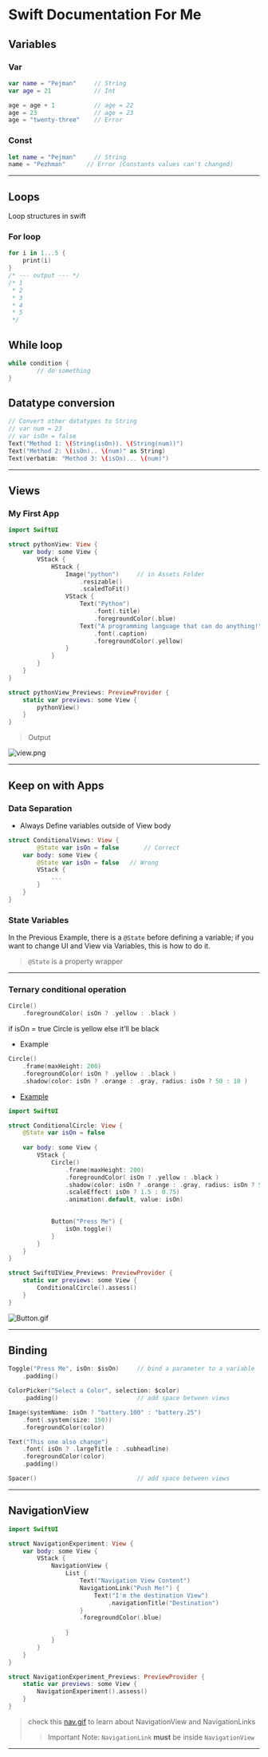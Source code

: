 # Swift Documentation For Me

## Variables

### Var

```swift
var name = "Pejman"     // String
var age = 21            // Int

age = age + 1           // age = 22
age = 23                // age = 23 
age = "twenty-three"    // Error
```

### Const

```swift
let name = "Pejman"     // String
name = "Pezhman"      // Error (Constants values can't changed)
```
---
## Loops

Loop structures in swift

### For loop

```swift
for i in 1...5 {
	print(i)
}
/* --- output --- */
/* 1
 * 2
 * 3
 * 4
 * 5
 */
```

## While loop

```swift
while condition {
		// do something
}
```

## Datatype conversion

```swift
// Convert other datatypes to String
// var num = 23
// var isOn = false
Text("Method 1: \(String(isOn)). \(String(num))")    
Text("Method 2: \(isOn).. \(num)" as String)
Text(verbatim: "Method 3: \(isOn)... \(num)")
```
---
## Views

### My First App

```swift
import SwiftUI

struct pythonView: View {
    var body: some View {
        VStack {
            HStack {
                Image("python")     // in Assets Folder
                    .resizable()
                    .scaledToFit()
                VStack {
                    Text("Python")
                        .font(.title)
                        .foregroundColor(.blue)
                    Text("A programming language that can do anything!")
                        .font(.caption)
                        .foregroundColor(.yellow)
                }
            }
        }
    }
}

struct pythonView_Previews: PreviewProvider {
    static var previews: some View {
        pythonView()
    }
}
```

> Output

![view.png](./assets/view.png)

---

## Keep on with Apps

### Data Separation

- Always Define variables outside of View body

```swift
struct ConditionalViews: View {
		@State var isOn = false       // Correct
    var body: some View {
		@State var isOn = false   // Wrong
        VStack {
			...
		}
	}
}
```

### State Variables

In the Previous Example, there is a `@State` before defining a variable; if you want to change UI and View via Variables, this is how to do it.

> `@State` is a property wrapper
> 

---

### Ternary conditional operation

```swift
Circle()
	.foregroundColor( isOn ? .yellow : .black )
```

if isOn = true Circle is yellow else it’ll be black

- Example

```swift
Circle()
	.frame(maxHeight: 200)
    .foregroundColor( isOn ? .yellow : .black )
    .shadow(color: isOn ? .orange : .gray, radius: isOn ? 50 : 10 )   
```

- [Example](./Button/)

```swift
import SwiftUI

struct ConditionalCircle: View {
    @State var isOn = false
    
    var body: some View {
        VStack {
            Circle()
                .frame(maxHeight: 200)
                .foregroundColor( isOn ? .yellow : .black )
                .shadow(color: isOn ? .orange : .gray, radius: isOn ? 50 : 10 )
                .scaleEffect( isOn ? 1.5 : 0.75)
                .animation(.default, value: isOn)
            

            Button("Press Me") {
                isOn.toggle()
            }
        }
    }
}

struct SwiftUIView_Previews: PreviewProvider {
    static var previews: some View {
        ConditionalCircle().assess()
    }
}
```

![Button.gif](./assets/Button.gif)

---

## Binding

```swift
Toggle("Press Me", isOn: $isOn)     // bind a parameter to a variable
    .padding()

ColorPicker("Select a Color", selection: $color)
    .padding()                      // add space between views

Image(systemName: isOn ? "battery.100" : "battery.25")
    .font(.system(size: 150))
    .foregroundColor(color)

Text("This one also change")
    .font( isOn ? .largeTitle : .subheadline)
    .foregroundColor(color)
    .padding()

Spacer()                            // add space between views
```

---

## NavigationView

```swift
import SwiftUI

struct NavigationExperiment: View {
    var body: some View {
        VStack {
            NavigationView { 
                List { 
                    Text("Navigation View Content")
                    NavigationLink("Push Me!") { 
                        Text("I'm the destination View")
                            .navigationTitle("Destination")
                    }
                    .foregroundColor(.blue)
                    
                }
            }
        }
    }
}

struct NavigationExperiment_Previews: PreviewProvider {
    static var previews: some View {
        NavigationExperiment().assess()
    }
}
```

>check this [nav.gif](./assets/nav.gif) to learn about NavigationView and NavigationLinks
>>Important Note: `NavigationLink` **must** be inside `NavigationView`

---